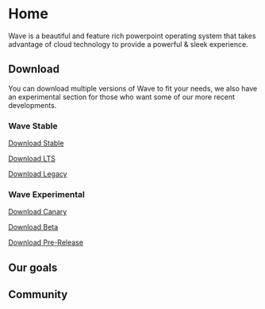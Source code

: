 # Home
Wave is a beautiful and feature rich powerpoint operating system that takes advantage of cloud technology to provide a powerful & sleek experience.

## Download
You can download multiple versions of Wave to fit your needs, we also have an experimental section for those who want some of our more recent developments.

### Wave Stable

[Download Stable](https://phantomzx77.github.io/Wave/Stable)

[Download LTS](https://phantomzx77.github.io/Wave/LTS)

[Download Legacy](https://phantomzx77.github.io/Wave/Legacy)

### Wave Experimental

[Download Canary](https://phantomzx77.github.io/Wave/Canary)

[Download Beta](https://phantomzx77.github.io/Wave/Beta)

[Download Pre-Release](https://phantomzx77.github.io/Wave/PreRelease)

## Our goals

## Community

